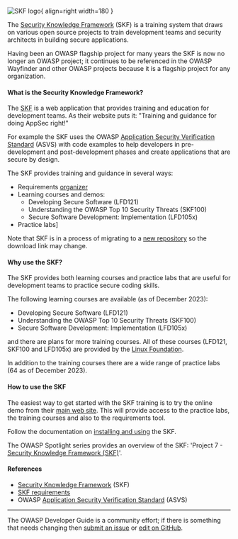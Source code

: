 ![SKF logo](../../assets/images/logos/skf.png "OWASP SKF"){ align=right width=180 }

The [Security Knowledge Framework][skf] (SKF) is a training system that draws on various open source projects
to train development teams and security architects in building secure applications.

Having been an OWASP flagship project for many years the SKF is now no longer an OWASP project;
it continues to be referenced in the OWASP Wayfinder and other OWASP projects
because it is a flagship project for any organization.

#### What is the Security Knowledge Framework?

The [SKF][skf] is a web application that provides training and education for development teams.
As their website puts it: "Training and guidance for doing AppSec right!"

For example the SKF uses the OWASP [Application Security Verification Standard][asvs] (ASVS) with code examples
to help developers in pre-development and post-development phases and create applications that are secure by design.

The SKF provides training and guidance in several ways:

* Requirements [organizer][skfreqs]
* Learning courses and demos:
  * Developing Secure Software (LFD121)
  * Understanding the OWASP Top 10 Security Threats (SKF100)
  * Secure Software Development: Implementation (LFD105x)
* Practice labs]

Note that SKF is in a process of migrating to a [new repository][skfrepo] so the download link may change.

#### Why use the SKF?

The SKF provides both learning courses and practice labs
that are useful for development teams to practice secure coding skills.

The following learning courses are available (as of December 2023):

* Developing Secure Software (LFD121)
* Understanding the OWASP Top 10 Security Threats (SKF100)
* Secure Software Development: Implementation (LFD105x)

and there are plans for more training courses.
All of these courses (LFD121, SKF100 and LFD105x) are provided by the [Linux Foundation][linuxtraining].

In addition to the training courses there are a wide range of practice labs (64 as of December 2023).

#### How to use the SKF

The easiest way to get started with the SKF training is to try the online demo from their [main web site][skf].
This will provide access to the practice labs, the training courses and also to the requirements tool.

Follow the documentation on [installing and using][skfdocs] the SKF.

The OWASP Spotlight series provides an overview of the SKF: 'Project 7 - [Security Knowledge Framework (SKF)][spotlight07]'.

#### References

* [Security Knowledge Framework][skf] (SKF)
* [SKF requirements][skfreqs]
* OWASP [Application Security Verification Standard][asvs] (ASVS)

----

The OWASP Developer Guide is a community effort; if there is something that needs changing
then [submit an issue][issue0903] or [edit on GitHub][edit0903].

[asvs]: https://owasp.org/www-project-application-security-verification-standard/
[edit0903]: https://github.com/OWASP/DevGuide/blob/main/docs/en/07-training-education/03-skf.md
[issue0903]: https://github.com/OWASP/DevGuide/issues/new?labels=enhancement&template=request.md&title=Update:%2007-training-education/03-security-knowledge-framework
[linuxtraining]: https://training.linuxfoundation.org/full-catalog/
[skf]: https://www.securityknowledgeframework.org/
[skfdocs]: https://skf.readme.io/docs/introduction
[skfrepo]: https://github.com/Security-Knowledge-Framework
[skfreqs]: https://github.com/Security-Knowledge-Framework/SKF-requirements-tool
[spotlight07]: https://youtu.be/TFX_ZBy6lNY
